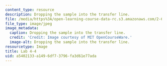 ```yaml
---
content_type: resource
description: Dropping the sample into the transfer line.
file: /media/https%3A/open-learning-course-data-rc.s3.amazonaws.com/2-672-project-laboratory-spring-2009/a5402133a1496df73796fa3d61e77ada_lab4-4.jpg
file_type: image/jpeg
image_metadata:
  caption: Dropping the sample into the transfer line.
  credit: 'Credit: Image courtesy of MIT OpenCourseWare.'
  image-alt: Dropping the sample into the transfer line.
resourcetype: Image
title: Lab 4-4
uid: a5402133-a149-6df7-3796-fa3d61e77ada
---
```

